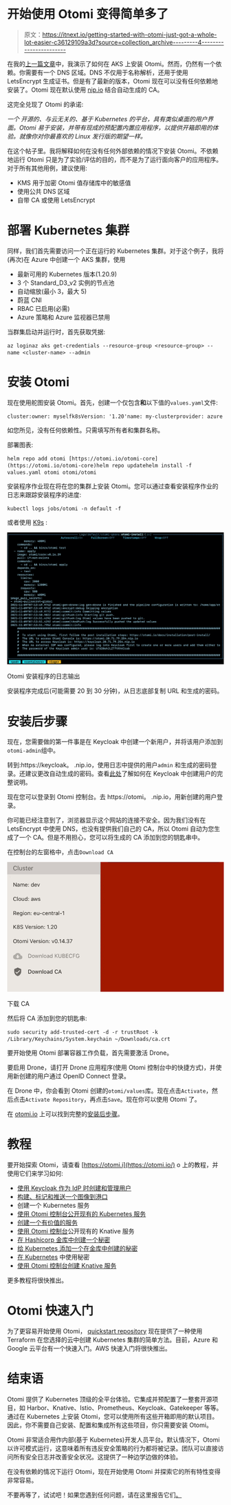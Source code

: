 # 开始使用 Otomi 变得简单多了

> 原文：<https://itnext.io/getting-started-with-otomi-just-got-a-whole-lot-easier-c36129109a3d?source=collection_archive---------4----------------------->

在我的[上一篇文章](/getting-started-with-otomi-a82d361330a2)中，我演示了如何在 AKS 上安装 Otomi。然而，仍然有一个依赖。你需要有一个 DNS 区域。DNS 不仅用于名称解析，还用于使用 LetsEncrypt 生成证书。但是有了最新的版本，Otomi 现在可以没有任何依赖地安装了。Otomi 现在默认使用 [nip.io](http://nip.io/) 结合自动生成的 CA。

这完全兑现了 Otomi 的承诺:

*一个* *开源的、与云无关的、基于 Kubernetes 的平台，具有类似桌面的用户界面。Otomi 易于安装，并带有现成的预配置内置应用程序，以提供开箱即用的体验。就像你对你最喜欢的 Linux 发行版的期望一样。*

在这个帖子里。我将解释如何在没有任何外部依赖的情况下安装 Otomi。不依赖地运行 Otomi 只是为了实验/评估的目的，而不是为了运行面向客户的应用程序。对于所有其他用例，建议使用:

*   KMS 用于加密 Otomi 值存储库中的敏感值
*   使用公共 DNS 区域
*   自带 CA 或使用 LetsEncrypt

# 部署 Kubernetes 集群

同样，我们首先需要访问一个正在运行的 Kubernetes 集群。对于这个例子，我将(再次)在 Azure 中创建一个 AKS 集群，使用

*   最新可用的 Kubernetes 版本(1.20.9)
*   3 个 Standard_D3_v2 实例的节点池
*   自动缩放(最小 3，最大 5)
*   蔚蓝 CNI
*   RBAC 已启用(必需)
*   Azure 策略和 Azure 监视器已禁用

当群集启动并运行时，首先获取凭据:

```
az loginaz aks get-credentials --resource-group <resource-group> --name <cluster-name> --admin
```

# 安装 Otomi

现在使用舵图安装 Otomi。首先，创建一个仅包含**和**以下值的`values.yaml`文件:

```
cluster:owner: myselfk8sVersion: '1.20'name: my-clusterprovider: azure
```

如您所见，没有任何依赖性。只需填写所有者和集群名称。

部署图表:

```
helm repo add otomi [https://otomi.io/otomi-core](https://otomi.io/otomi-core)helm repo updatehelm install -f values.yaml otomi otomi/otomi
```

安装程序作业现在将在您的集群上安装 Otomi。您可以通过查看安装程序作业的日志来跟踪安装程序的进度:

```
kubectl logs jobs/otomi -n default -f
```

或者使用 [K9s](https://github.com/derailed/k9s) :

![](img/13b80b02a9a17f9c58121782621b4399.png)

Otomi 安装程序的日志输出

安装程序完成后(可能需要 20 到 30 分钟)，从日志底部复制 URL 和生成的密码。

# 安装后步骤

现在，您需要做的第一件事是在 Keycloak 中创建一个新用户，并将该用户添加到`otomi-admin`组中。

转到:https://keycloak。 <your-ip>.nip.io，使用日志中提供的用户`admin` 和生成的密码登录。还建议更改自动生成的密码。查看[此处](https://otomi.io/docs/installation/post-install/#create-a-user-in-keycloak)了解如何在 Keycloak 中创建用户的完整说明。</your-ip>

现在您可以登录到 Otomi 控制台。去 https://otomi。 <your-ip>.nip.io，用新创建的用户登录。</your-ip>

你可能已经注意到了，浏览器显示这个网站的连接不安全。因为我们没有在 LetsEncrypt 中使用 DNS，也没有提供我们自己的 CA，所以 Otomi 自动为您生成了一个 CA。但是不用担心，您可以将生成的 CA 添加到您的钥匙串中。

在控制台的左窗格中，点击`Download CA`

![](img/d6809e0be52c631271c3e560e8b97318.png)

下载 CA

然后将 CA 添加到您的钥匙串:

```
sudo security add-trusted-cert -d -r trustRoot -k /Library/Keychains/System.keychain ~/Downloads/ca.crt
```

要开始使用 Otomi 部署容器工作负载，首先需要激活 Drone。

要启用 Drone，请打开 Drone 应用程序(使用 Otomi 控制台中的快捷方式)，并使用新创建的用户通过 OpenID Connect 登录。

在 Drone 中，你会看到 Otomi 创建的`otomi/values`库。现在点击`Activate`，然后点击`Activate Repository`，再点击`Save`。现在你可以使用 Otomi 了。

在 [otomi.io](https://otomi.io/) 上可以找到完整的[安装后步骤](https://otomi.io/docs/installation/post-install/)。

# 教程

要开始探索 Otomi，请查看 [https://otomi.i](https://otomi.io/) o 上的教程，并使用它们来学习如何:

*   [使用 Keycloak 作为 IdP 时创建和管理用户](https://otomi.io/docs/tutorials/create-keycloak-users)
*   [构建、标记和推送一个图像到港口](https://otomi.io/docs/tutorials/build-tag-push)
*   创建一个 Kubernetes 服务
*   [使用 Otomi 控制台公开现有的 Kubernetes 服务](https://otomi.io/docs/tutorials/expose-service)
*   [创建一个有价值的服务](https://otomi.io/docs/tutorials/create-knative-svc)
*   [使用 Otomi 控制台](https://otomi.io/docs/tutorials/expose-ksvc)公开现有的 Knative 服务
*   [在 Hashicorp 金库中创建一个秘密](https://otomi.io/docs/tutorials/create-secret-vault)
*   [给 Kubernetes 添加一个在金库中创建的秘密](https://otomi.io/docs/tutorials/add-secret)
*   [在 Kubernetes](https://otomi.io/docs/tutorials/use-secret) 中使用秘密
*   [使用 Otomi 控制台创建 Knative 服务](https://otomi.io/docs/tutorials/create-ksvc-otomi)

更多教程将很快推出。

# Otomi 快速入门

为了更容易开始使用 Otomi， [quickstart repository](https://github.com/redkubes/quickstart) 现在提供了一种使用 Terraform 在您选择的云中创建 Kubernetes 集群的简单方法。目前，Azure 和 Google 云平台有一个快速入门。AWS 快速入门将很快推出。

# 结束语

Otomi 提供了 Kubernetes 顶级的全平台体验。它集成并预配置了一整套开源项目，如 Harbor、Knative、Istio、Prometheus、Keycloak、Gatekeeper 等等。通过在 Kubernetes 上安装 Otomi，您可以使用所有这些开箱即用的默认项目。因此，你不需要自己安装、配置和集成所有这些项目，你只需要安装 Otomi。

Otomi 非常适合用作内部(基于 Kubernetes)开发人员平台。默认情况下，Otomi 以许可模式运行，这意味着所有违反安全策略的行为都将被记录。团队可以直接访问所有安全日志并改善安全状况。这提供了一种边学边做的体验。

在没有依赖的情况下运行 Otomi，现在开始使用 Otomi 并探索它的所有特性变得非常容易。

不要再等了，试试吧！如果您遇到任何问题，请在这里报告它们[。](https://github.com/redkubes/otomi-core/issues)